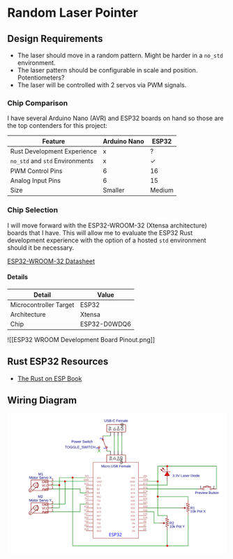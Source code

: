 # Random Laser Pointer

## Design Requirements

- The laser should move in a random pattern. Might be harder in a `no_std` environment.
- The laser pattern should be configurable in scale and position. Potentiometers?
- The laser will be controlled with 2 servos via PWM signals.

### Chip Comparison

I have several Arduino Nano (AVR) and ESP32 boards on hand so those are the top contenders for this project:

| Feature                         | Arduino Nano | ESP32  |
| ------------------------------- | ------------ | ------ |
| Rust Development Experience     | x            | ?      |
| `no_std` and `std` Environments | x            | ✓      |
| PWM Control Pins                | 6            | 16     |
| Analog Input Pins               | 6            | 15     |
| Size                            | Smaller      | Medium |

### Chip Selection

I will move forward with the ESP32-WROOM-32 (Xtensa architecture) boards that I have. This will allow me to evaluate the ESP32 Rust development experience with the option of a hosted `std` environment should it be necessary.

[ESP32-WROOM-32 Datasheet](https://www.espressif.com/sites/default/files/documentation/esp32-wroom-32_datasheet_en.pdf)

#### Details

| Detail                 | Value        |
| ---------------------- | ------------ |
| Microcontroller Target | ESP32        |
| Architecture           | Xtensa       |
| Chip                   | ESP32-D0WDQ6 |

![[ESP32 WROOM Development Board Pinout.png]]

## Rust ESP32 Resources

- [The Rust on ESP Book](https://docs.esp-rs.org/book/introduction.html)

## Wiring Diagram

![Wiring Diagram](./assets/schematic.svg)
